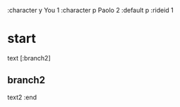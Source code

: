 :character y You 1
:character p Paolo 2
:default p
:rideid 1

# start

text [:branch2]

## branch2

text2
:end
